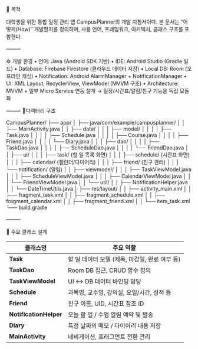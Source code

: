 📘 목적

대학생을 위한 통합 일정 관리 앱 CampusPlanner의 개발 지침서이다.
본 문서는 “어떻게(How)” 개발할지를 정의하며, 사용 언어, 프레임워크, 아키텍처, 클래스 구조를 포함한다.

⸻

⚙️ 개발 환경
	•	언어: Java (Android SDK 기반)
	•	IDE: Android Studio (Gradle 빌드)
	•	Database: Firebase Firestore (클라우드 데이터 저장)
	•	Local DB: Room (오프라인 캐싱)
	•	Notification: Android AlarmManager + NotificationManager
	•	UI: XML Layout, RecyclerView, ViewModel (MVVM 구조)
	•	Architecture: MVVM + 일부 Micro Service 연동 설계
→ 일정/시간표/알림/친구 기능을 독립 모듈화

⸻
📘디렉터리 구조

CampusPlanner/
├── app/
│   ├── java/com/example/campusplanner/
│   │   ├── MainActivity.java
│   │   ├── data/
│   │   │   ├── model/
│   │   │   │   ├── Task.java
│   │   │   │   ├── Schedule.java
│   │   │   │   ├── Course.java
│   │   │   │   ├── Friend.java
│   │   │   │   └── Diary.java
│   │   │   ├── dao/
│   │   │   │   ├── TaskDao.java
│   │   │   │   ├── ScheduleDao.java
│   │   │   │   └── FriendDao.java
│   │   ├── ui/
│   │   │   ├── task/          (할 일 목록 화면)
│   │   │   ├── schedule/      (시간표 화면)
│   │   │   ├── calendar/      (캘린더/다이어리)
│   │   │   ├── friend/        (친구 관리)
│   │   │   └── notification/  (알림)
│   │   ├── viewmodel/
│   │   │   ├── TaskViewModel.java
│   │   │   ├── ScheduleViewModel.java
│   │   │   ├── CalendarViewModel.java
│   │   │   └── FriendViewModel.java
│   │   └── util/
│   │       ├── NotificationHelper.java
│   │       └── DateTimeUtils.java
│   ├── res/layout/
│   │   ├── activity_main.xml
│   │   ├── fragment_task.xml
│   │   ├── fragment_schedule.xml
│   │   ├── fragment_calendar.xml
│   │   ├── fragment_friend.xml
│   │   └── item_task.xml
└── build.gradle



⸻

📘 주요 클래스 설계 

| 클래스명                   | 주요 역할                         |
| ---------------------- | ----------------------------- |
| **Task**               | 할 일 데이터 모델 (제목, 마감일, 완료 여부 등) |
| **TaskDao**            | Room DB 접근, CRUD 함수 정의        |
| **TaskViewModel**      | UI ↔ DB 데이터 바인딩 담당            |
| **Schedule**           | 과목명, 교수명, 강의실, 요일/시간, 성적 등    |
| **Friend**             | 친구 이름, UID, 시간표 참조 ID         |
| **NotificationHelper** | 오늘 할 일 / 수업 알림 예약 및 발송        |
| **Diary**              | 특정 날짜의 메모 / 다이어리 내용 저장        |
| **MainActivity**       | 네비게이션, 프래그먼트 전환 관리            |

